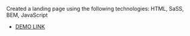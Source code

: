 Created a landing page using the following technologies: HTML, SaSS, BEM, JavaScript
  - [DEMO LINK](https://BozhenaBodnar.github.io/<repo_name>/)
